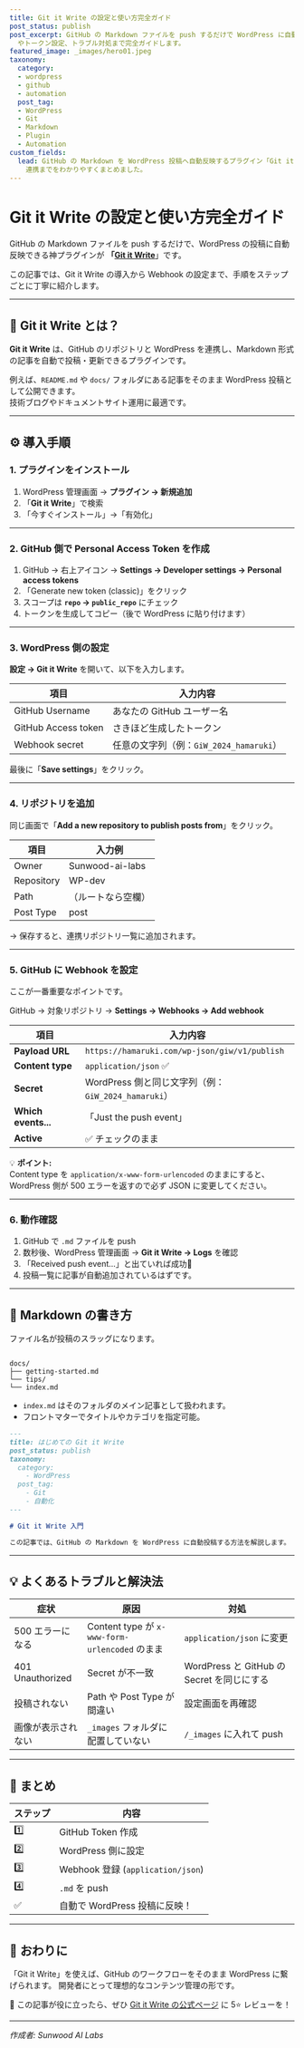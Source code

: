 ```yaml
---
title: Git it Write の設定と使い方完全ガイド
post_status: publish
post_excerpt: GitHub の Markdown ファイルを push するだけで WordPress に自動投稿できるプラグイン「Git it Write」の導入と設定方法を詳しく解説。Webhook
  やトークン設定、トラブル対処まで完全ガイドします。
featured_image: _images/hero01.jpeg
taxonomy:
  category:
  - wordpress
  - github
  - automation
  post_tag:
  - WordPress
  - Git
  - Markdown
  - Plugin
  - Automation
custom_fields:
  lead: GitHub の Markdown を WordPress 投稿へ自動反映するプラグイン「Git it Write」。本記事では導入から設定、Webhook
    連携までをわかりやすくまとめました。
---
```


# Git it Write の設定と使い方完全ガイド

GitHub の Markdown ファイルを push するだけで、WordPress の投稿に自動反映できる神プラグインが **「[Git it Write](https://ja.wordpress.org/plugins/git-it-write/)**」です。

この記事では、Git it Write の導入から Webhook の設定まで、手順をステップごとに丁寧に紹介します。

---

## 🧩 Git it Write とは？

**Git it Write** は、GitHub のリポジトリと WordPress を連携し、Markdown 形式の記事を自動で投稿・更新できるプラグインです。

例えば、`README.md` や `docs/` フォルダにある記事をそのまま WordPress 投稿として公開できます。  
技術ブログやドキュメントサイト運用に最適です。

---

## ⚙️ 導入手順

### 1. プラグインをインストール

1. WordPress 管理画面 → **プラグイン → 新規追加**
2. 「**Git it Write**」で検索
3. 「今すぐインストール」→「有効化」

---

### 2. GitHub 側で Personal Access Token を作成

1. GitHub → 右上アイコン → **Settings → Developer settings → Personal access tokens**
2. 「Generate new token (classic)」をクリック
3. スコープは **`repo` → `public_repo`** にチェック
4. トークンを生成してコピー（後で WordPress に貼り付けます）

---

### 3. WordPress 側の設定

**設定 → Git it Write** を開いて、以下を入力します。

| 項目 | 入力内容 |
|------|-----------|
| GitHub Username | あなたの GitHub ユーザー名 |
| GitHub Access token | さきほど生成したトークン |
| Webhook secret | 任意の文字列（例：`GiW_2024_hamaruki`）|

最後に「**Save settings**」をクリック。

---

### 4. リポジトリを追加

同じ画面で「**Add a new repository to publish posts from**」をクリック。

| 項目 | 入力例 |
|------|--------|
| Owner | Sunwood-ai-labs |
| Repository | WP-dev |
| Path | （ルートなら空欄） |
| Post Type | post |

→ 保存すると、連携リポジトリ一覧に追加されます。

---

### 5. GitHub に Webhook を設定

ここが一番重要なポイントです。

GitHub → 対象リポジトリ → **Settings → Webhooks → Add webhook**

| 項目 | 入力内容 |
|------|-----------|
| **Payload URL** | `https://hamaruki.com/wp-json/giw/v1/publish` |
| **Content type** | `application/json` ✅ |
| **Secret** | WordPress 側と同じ文字列（例：`GiW_2024_hamaruki`） |
| **Which events...** | 「Just the push event」 |
| **Active** | ✅ チェックのまま |

💡 **ポイント:**  
Content type を `application/x-www-form-urlencoded` のままにすると、WordPress 側が 500 エラーを返すので必ず JSON に変更してください。

---

### 6. 動作確認

1. GitHub で `.md` ファイルを push  
2. 数秒後、WordPress 管理画面 → **Git it Write → Logs** を確認  
3. 「Received push event...」と出ていれば成功🎉  
4. 投稿一覧に記事が自動追加されているはずです。

---

## 📝 Markdown の書き方

ファイル名が投稿のスラッグになります。

```

docs/
├── getting-started.md
└── tips/
└── index.md

````

- `index.md` はそのフォルダのメイン記事として扱われます。
- フロントマターでタイトルやカテゴリを指定可能。

```md
---
title: はじめての Git it Write
post_status: publish
taxonomy:
  category:
    - WordPress
  post_tag:
    - Git
    - 自動化
---

# Git it Write 入門

この記事では、GitHub の Markdown を WordPress に自動投稿する方法を解説します。
````

---

## 💡 よくあるトラブルと解決法

| 症状               | 原因                                         | 対処                                 |
| ---------------- | ------------------------------------------ | ---------------------------------- |
| 500 エラーになる       | Content type が `x-www-form-urlencoded` のまま | `application/json` に変更             |
| 401 Unauthorized | Secret が不一致                                | WordPress と GitHub の Secret を同じにする |
| 投稿されない           | Path や Post Type が間違い                      | 設定画面を再確認                           |
| 画像が表示されない        | `_images` フォルダに配置していない                     | `/_images` に入れて push               |

---

## 🎯 まとめ

| ステップ | 内容                              |
| ---- | ------------------------------- |
| 1️⃣  | GitHub Token 作成                 |
| 2️⃣  | WordPress 側に設定                  |
| 3️⃣  | Webhook 登録 (`application/json`) |
| 4️⃣  | `.md` を push                    |
| ✅    | 自動で WordPress 投稿に反映！            |

---

## 🚀 おわりに

「Git it Write」を使えば、GitHub のワークフローをそのまま WordPress に繋げられます。
開発者にとって理想的なコンテンツ管理の形です。

🧡 この記事が役に立ったら、ぜひ [Git it Write の公式ページ](https://ja.wordpress.org/plugins/git-it-write/) に 5⭐ レビューを！

---

*作成者: Sunwood AI Labs*


